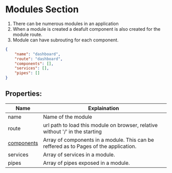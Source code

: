 # Modules Section
1. There can be numerous modules in an application
2. When a module is created a deafult component is also created for the module route.
3. Module can have subrouting for each component. 
```json
{
    "name": "dashboard",
    "route": "dashboard",
    "components": [],
    "services": [],
    "pipes": [] 
}
```

## Properties:
| Name  | Explaination  |
|---|---|
|  name | Name of the module  |
|  route | url path to load this module on browser, relative without '/' in the starting  |
|  [components](documentation/components.md) | Array of components in a module. This can be reffered as to Pages of the application.  |
|  services | Array of services in a module.  |
|  pipes | Array of pipes exposed in a module.  |